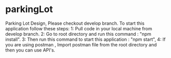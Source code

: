 # parkingLot
Parking Lot Design,
Please checkout develop branch.
To start this application follow these steps: 
1: Pull code in your local machine from develop branch. 
2: Go to root directory and run this command : "npm install". 
3: Then run this command to start this application : "npm start", 
4: If you are using postman , Import postman file from the root directory and then you can use API's.
